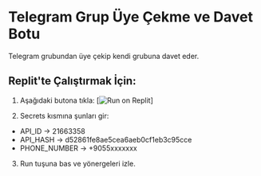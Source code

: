 # Telegram Grup Üye Çekme ve Davet Botu

Telegram grubundan üye çekip kendi grubuna davet eder.

## Replit'te Çalıştırmak İçin:

1. Aşağıdaki butona tıkla:
[![Run on Replit](https://replit.com/badge/github/Frozzylxst/telegram-bot)]

2. Secrets kısmına şunları gir:
- API_ID → 21663358
- API_HASH → d52861fe8ae5cea6aeb0cf1eb3c95cce
- PHONE_NUMBER → +9055xxxxxxx

3. Run tuşuna bas ve yönergeleri izle.
